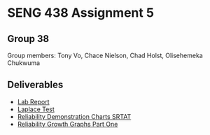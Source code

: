 # SENG 438 Assignment 5
## Group 38
Group members: Tony Vo, Chace Nielson, Chad Holst, Olisehemeka Chukwuma

## Deliverables
- [Lab Report](Assignment5-LabReport.md) 
- [Laplace Test](LaPlace_Test.xlsx)
- [Reliability Demonstration Charts SRTAT](RDC_SRTAT.xlsx)
- [Reliability Growth Graphs Part One](ReliabilityGrowthGraphs_PartOne.xlsx)
